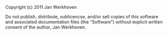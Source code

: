 Copyright (c) 2011 Jan Werkhoven

Do not publish, distribute, sublicencse, and/or sell copies of this software and associated documentation files (the "Software") without explicit written consent of the author, Jan Werkhoven.

